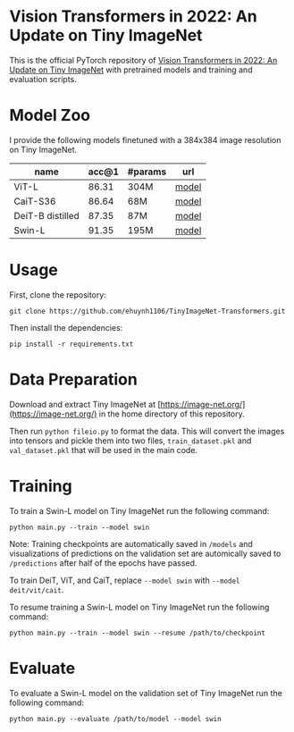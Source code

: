 # Vision Transformers in 2022: An Update on Tiny ImageNet
This is the official PyTorch repository of [Vision Transformers in 2022: An Update on Tiny ImageNet](report.pdf) with pretrained models and training and evaluation scripts.

# Model Zoo
I provide the following models finetuned with a 384x384 image resolution on Tiny ImageNet.

| name | acc@1 | #params | url |
| --- | --- | --- | --- |
| ViT-L | 86.31 | 304M | [model](https://drive.google.com/file/d/1_3h4WhBsVc6PWgCqwWT5uOnzPxkD17Pn/view?usp=sharing) |
| CaiT-S36 | 86.64 | 68M | [model](https://drive.google.com/file/d/1JrMWc_iuhz4JjOy_qc265UVEyhUG1cOK/view?usp=sharing) |
| DeiT-B distilled | 87.35 | 87M | [model](https://drive.google.com/file/d/1JMFQMN1GfbUjcsqdDipazJn8CyJJ3u_p/view?usp=sharing) |
| Swin-L | 91.35 | 195M | [model](https://drive.google.com/file/d/15YpRF0lFWAfoIto4FaQ0a-Y5pqusp3Zi/view?usp=sharing) |

# Usage

First, clone the repository:
```
git clone https://github.com/ehuynh1106/TinyImageNet-Transformers.git
```

Then install the dependencies:
```
pip install -r requirements.txt
```

# Data Preparation
Download and extract Tiny ImageNet at [https://image-net.org/](https://image-net.org/) in the home directory of this repository.

Then run `python fileio.py` to format the data. This will convert the images into tensors and pickle them into two files, `train_dataset.pkl` and `val_dataset.pkl` that will be used in the main code.

# Training
To train a Swin-L model on Tiny ImageNet run the following command:
```
python main.py --train --model swin
```
Note: Training checkpoints are automatically saved in `/models` and visualizations of predictions on the validation set are automically saved to `/predictions` after half of the epochs have passed.

To train DeiT, ViT, and CaiT, replace `--model swin` with `--model deit/vit/cait`.

To resume training a Swin-L model on Tiny ImageNet run the following command:
```
python main.py --train --model swin --resume /path/to/checkpoint
```

# Evaluate
To evaluate a Swin-L model on the validation set of Tiny ImageNet run the following command:
```
python main.py --evaluate /path/to/model --model swin
```